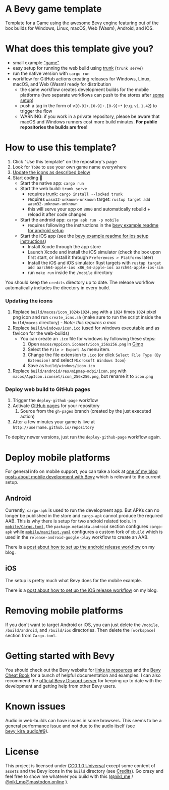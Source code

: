 # A Bevy game template

Template for a Game using the awesome [Bevy engine][bevy] featuring out of the box builds for Windows, Linux, macOS, Web (Wasm), Android, and iOS.

# What does this template give you?

- small example ["game"](https://niklasei.github.io/bevy_game_template/)
- easy setup for running the web build using [trunk] (`trunk serve`)
- run the native version with `cargo run`
- workflow for GitHub actions creating releases for Windows, Linux, macOS, and Web (Wasm) ready for distribution
  - the same workflow creates development builds for the mobile platforms (two separate workflows can push to the stores after [some setup](#deploy-mobile-platforms))
  - push a tag in the form of `v[0-9]+.[0-9]+.[0-9]+*` (e.g. `v1.1.42`) to trigger the flow
  - WARNING: if you work in a private repository, please be aware that macOS and Windows runners cost more build minutes. **For public repositories the builds are free!**

# How to use this template?

1.  Click "Use this template" on the repository's page
2.  Look for `ToDo` to use your own game name everywhere
3.  [Update the icons as described below](#updating-the-icons)
4.  Start coding :tada:
    - Start the native app: `cargo run`
    - Start the web build: `trunk serve`
      - requires [trunk]: `cargo install --locked trunk`
      - requires `wasm32-unknown-unknown` target: `rustup target add wasm32-unknown-unknown`
      - this will serve your app on `8080` and automatically rebuild + reload it after code changes
    - Start the android app: `cargo apk run -p mobile`
      - requires following the instructions in the [bevy example readme for android setup][android-instructions]
    - Start the iOS app (see the [bevy example readme for ios setup instructions][ios-instructions])
      - Install Xcode through the app store
      - Launch Xcode and install the iOS simulator (check the box upon first start, or install it through `Preferences > Platforms` later)
      - Install the iOS and iOS simulator Rust targets with `rustup target add aarch64-apple-ios x86_64-apple-ios aarch64-apple-ios-sim`
      - run `make run` inside the `/mobile` directory

You should keep the `credits` directory up to date. The release workflow automatically includes the directory in every build.

### Updating the icons

1.  Replace `build/macos/icon_1024x1024.png` with a `1024` times `1024` pixel png icon and run `create_icns.sh` (make sure to run the script inside the `build/macos` directory) - _Note: this requires a mac_
2.  Replace `build/windows/icon.ico` (used for windows executable and as favicon for the web-builds)
    - You can create an `.ico` file for windows by following these steps:
      1.  Open `macos/AppIcon.iconset/icon_256x256.png` in [Gimp](https://www.gimp.org/downloads/)
      2.  Select the `File > Export As` menu item.
      3.  Change the file extension to `.ico` (or click `Select File Type (By Extension)` and select `Microsoft Windows Icon`)
      4.  Save as `build/windows/icon.ico`
3.  Replace `build/android/res/mipmap-mdpi/icon.png` with `macos/AppIcon.iconset/icon_256x256.png`, but rename it to `icon.png`

### Deploy web build to GitHub pages

1.  Trigger the `deploy-github-page` workflow
2.  Activate [GitHub pages](https://pages.github.com/) for your repository
    1.  Source from the `gh-pages` branch (created by the just executed action)
3.  After a few minutes your game is live at `http://username.github.io/repository`

To deploy newer versions, just run the `deploy-github-page` workflow again.

# Deploy mobile platforms

For general info on mobile support, you can take a look at [one of my blog posts about mobile development with Bevy][mobile_dev_with_bevy_2] which is relevant to the current setup.

## Android

Currently, `cargo-apk` is used to run the development app. But APKs can no longer be published in the store and `cargo-apk` cannot produce the required AAB. This is why there is setup for two android related tools. In [`mobile/Cargo.toml`](./mobile/Cargo.toml), the `package.metadata.android` section configures `cargo-apk` while [`mobile/manifest.yaml`](./mobile/manifest.yaml) configures a custom fork of `xbuild` which is used in the `release-android-google-play` workflow to create an AAB.

There is a [post about how to set up the android release workflow][workflow_bevy_android] on my blog.

## iOS

The setup is pretty much what Bevy does for the mobile example.

There is a [post about how to set up the iOS release workflow][workflow_bevy_ios] on my blog.

# Removing mobile platforms

If you don't want to target Android or iOS, you can just delete the `/mobile`, `/build/android`, and `/build/ios` directories.
Then delete the `[workspace]` section from `Cargo.toml`.

# Getting started with Bevy

You should check out the Bevy website for [links to resources][bevy-learn] and the [Bevy Cheat Book] for a bunch of helpful documentation and examples. I can also recommend the [official Bevy Discord server][bevy-discord] for keeping up to date with the development and getting help from other Bevy users.

# Known issues

Audio in web-builds can have issues in some browsers. This seems to be a general performance issue and not due to the audio itself (see [bevy_kira_audio/#9][firefox-sound-issue]).

# License

This project is licensed under [CC0 1.0 Universal](LICENSE) except some content of `assets` and the Bevy icons in the `build` directory (see [Credits](credits/CREDITS.md)). Go crazy and feel free to show me whatever you build with this ([@nikl_me][nikl-twitter] / [@nikl_me@mastodon.online][nikl-mastodon] ).

[bevy]: https://bevyengine.org/
[bevy-learn]: https://bevyengine.org/learn/
[bevy-discord]: https://discord.gg/bevy
[nikl-twitter]: https://twitter.com/nikl_me
[nikl-mastodon]: https://mastodon.online/@nikl_me
[firefox-sound-issue]: https://github.com/NiklasEi/bevy_kira_audio/issues/9
[Bevy Cheat Book]: https://bevy-cheatbook.github.io/introduction.html
[trunk]: https://trunkrs.dev/
[android-instructions]: https://github.com/bevyengine/bevy/blob/latest/examples/README.md#setup
[ios-instructions]: https://github.com/bevyengine/bevy/blob/latest/examples/README.md#setup-1
[mobile_dev_with_bevy_2]: https://www.nikl.me/blog/2023/notes_on_mobile_development_with_bevy_2/
[workflow_bevy_android]: https://www.nikl.me/blog/2023/github_workflow_to_publish_android_app/
[workflow_bevy_ios]: https://www.nikl.me/blog/2023/github_workflow_to_publish_ios_app/
